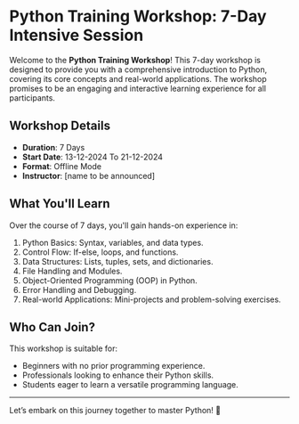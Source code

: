 # Python Training Workshop: 7-Day Intensive Session

Welcome to the **Python Training Workshop**! This 7-day workshop is designed to provide you with a comprehensive introduction to Python, covering its core concepts and real-world applications. The workshop promises to be an engaging and interactive learning experience for all participants.

## Workshop Details
- **Duration**: 7 Days
- **Start Date**: 13-12-2024 To 21-12-2024
- **Format**: Offline Mode
- **Instructor**: [name to be announced]

## What You'll Learn
Over the course of 7 days, you'll gain hands-on experience in:
1. Python Basics: Syntax, variables, and data types.
2. Control Flow: If-else, loops, and functions.
3. Data Structures: Lists, tuples, sets, and dictionaries.
4. File Handling and Modules.
5. Object-Oriented Programming (OOP) in Python.
6. Error Handling and Debugging.
7. Real-world Applications: Mini-projects and problem-solving exercises.

## Who Can Join?
This workshop is suitable for:
- Beginners with no prior programming experience.
- Professionals looking to enhance their Python skills.
- Students eager to learn a versatile programming language.
---
Let’s embark on this journey together to master Python! 🚀

